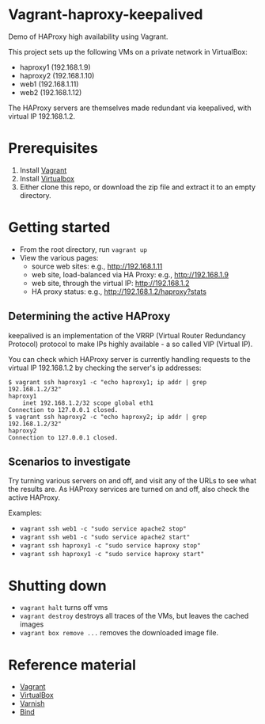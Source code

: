Vagrant-haproxy-keepalived
====================

Demo of HAProxy high availability using Vagrant.

This project sets up the following VMs on a private network in VirtualBox:

* haproxy1 (192.168.1.9)
* haproxy2 (192.168.1.10)
* web1 (192.168.1.11)
* web2 (192.168.1.12)

The HAProxy servers are themselves made redundant via keepalived, with
virtual IP 192.168.1.2.

# Prerequisites

1.  Install [Vagrant](http://www.vagrantup.com/downloads.html)
2.  Install [Virtualbox](https://www.virtualbox.org/wiki/Downloads)
3.  Either clone this repo, or download the zip file and extract it to an empty directory.

# Getting started

* From the root directory, run `vagrant up`
* View the various pages:
  * source web sites: e.g., http://192.168.1.11
  * web site, load-balanced via HA Proxy: e.g., http://192.168.1.9
  * web site, through the virtual IP: http://192.168.1.2
  * HA proxy status: e.g., http://192.168.1.2/haproxy?stats

## Determining the active HAProxy

keepalived is an implementation of the VRRP (Virtual Router Redundancy
Protocol) protocol to make IPs highly available - a so called VIP
(Virtual IP).

You can check which HAProxy server is currently handling requests to the virtual IP 192.168.1.2 by checking the server's ip addresses:

    $ vagrant ssh haproxy1 -c "echo haproxy1; ip addr | grep 192.168.1.2/32"
    haproxy1
        inet 192.168.1.2/32 scope global eth1
    Connection to 127.0.0.1 closed.
    $ vagrant ssh haproxy2 -c "echo haproxy2; ip addr | grep 192.168.1.2/32"
    haproxy2
    Connection to 127.0.0.1 closed.

## Scenarios to investigate

Try turning various servers on and off, and visit any of the URLs to
see what the results are.  As HAProxy services are turned on and off,
also check the active HAProxy.

Examples:

* `vagrant ssh web1 -c "sudo service apache2 stop"`
* `vagrant ssh web1 -c "sudo service apache2 start"`
* `vagrant ssh haproxy1 -c "sudo service haproxy stop"`
* `vagrant ssh haproxy1 -c "sudo service haproxy start"`


# Shutting down

* `vagrant halt` turns off vms
* `vagrant destroy` destroys all traces of the VMs, but leaves the
  cached images
* `vagrant box remove ...` removes the downloaded image file.

# Reference material
* [Vagrant](http://vagrantup.com)
* [VirtualBox](http://www.virtualbox.org)
* [Varnish](https://varnish-cache.org)
* [Bind](https://www.isc.org/downloads/bind/)

